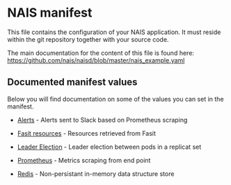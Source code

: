 NAIS manifest
=============

This file contains the configuration of your NAIS application. It must reside within the git repository together with your source code.

The main documentation for the content of this file is found here: https://github.com/nais/naisd/blob/master/nais_example.yaml


## Documented manifest values

Below you will find documentation on some of the values you can set in the manifest.

* [Alerts](/contracts/alert.md) - Alerts sent to Slack based on Prometheus scraping

* [Fasit resources](/contracts/fasit_resources.md) - Resources retrieved from Fasit

* [Leader Election](/services/leader_election.md) - Leader election between pods in a replicat set

* [Prometheus](/contracts/metrics.md) - Metrics scraping from end point

* [Redis](/services/redis.md) - Non-persistant in-memory data structure store
